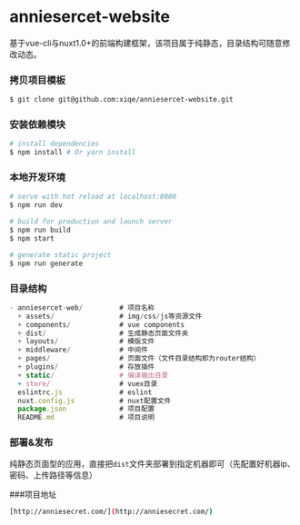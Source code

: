 # anniesercet-website
基于vue-cli与nuxt1.0+的前端构建框架，该项目属于纯静态，目录结构可随意修改动态。


### 拷贝项目模板

``` bash
$ git clone git@github.com:xiqe/anniesercet-website.git
```

### 安装依赖模块

``` bash
# install dependencies
$ npm install # Or yarn install
```

### 本地开发环境

``` bash
# serve with hot reload at localhost:8080
$ npm run dev

# build for production and launch server
$ npm run build
$ npm start

# generate static project
$ npm run generate
```

### 目录结构

``` js
- anniesercet-web/         # 项目名称
  + assets/                # img/css/js等资源文件
  + components/            # vue components
  + dist/                  # 生成静态页面文件夹
  + layouts/               # 模版文件
  + middleware/            # 中间件
  + pages/                 # 页面文件（文件目录结构即为router结构）
  + plugins/               # 存放插件
  + static/                # 编译输出目录
  + store/                 # vuex目录
  eslintrc.js              # eslint
  nuxt.config.js           # nuxt配置文件
  package.json             # 项目配置
  README.md                # 项目说明
```


### 部署&发布

纯静态页面型的应用，直接把`dist`文件夹部署到指定机器即可（先配置好机器ip、密码、上传路径等信息）

###项目地址
``` bash
[http://anniesecret.com/](http://anniesecret.com/)
```


